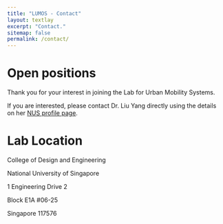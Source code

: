 ```yaml
---
title: "LUMOS - Contact"
layout: textlay
excerpt: "Contact."
sitemap: false
permalink: /contact/
---
```


# Open positions

Thank you for your interest in joining the Lab for Urban Mobility Systems.

<!-- ## Graduate students

(Sample) Dr. Sanders is a member of the [Neuroscience graduate program (part of PIBS)](https://neurograd.ucsf.edu/about-neuroscience-graduate-program) and the [Pharmaceutical Sciences and Pharmacogenomics (PSPG) graduate program](https://pspg.ucsf.edu), which is part of the [Quantitative Biosciences Consortium (QBC)](https://qbc.ucsf.edu). If you are interested in a rotation in the Sanders Lab, please contact Dr. Sanders directly using the details on his [USCF profile page](https://profiles.ucsf.edu/stephan.sanders). We are primarily a computational lab working on the genetics of neurodevelopmental disorders, so a background in coding and/or genetics helps students make the most of their rotation.

(Sample) If you are interested, please contact Dr. Sanders directly using the details on his [USCF profile page](https://profiles.ucsf.edu/stephan.sanders). -->

<!-- ## Postdoctoral researchers

(Sample) We have more data and research ideas than trainees, so are keen to recruit exceptional researchers. The lab offers a collaborative and supportive environment and has a strong track record in helping students develop and begin their own independent research careers. The lab has expertise in high-performance computing and analytical pipelines, allowing novel analytic methods to be performed at scale. We are currently looking for researchers with a strong computational background in:

- xxxxx
- xxxxx -->

If you are interested, please contact Dr. Liu Yang directly using the details on her [NUS profile page](https://cde.nus.edu.sg/cee/staff/liu-yang/).


# Lab Location

College of Design and Engineering

National University of Singapore

1 Engineering Drive 2

Block E1A #06-25

Singapore 117576

